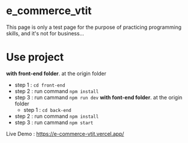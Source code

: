 # e_commerce_vtit
This page is only a test page for the purpose of practicing programming skills, and it's not for business...
# Use project
**with front-end folder**.
at the origin folder
- step 1 : `cd front-end`
- step 2 : run command `npm install`
- step 3 : run cammand `npm run dev`
**with font-end folder**.
  at the origin folder
  - step 1 : `cd back-end`
- step 2 : run command `npm install`
- step 3 : run cammand `npm start`


Live Demo : https://e-commerce-vtit.vercel.app/

